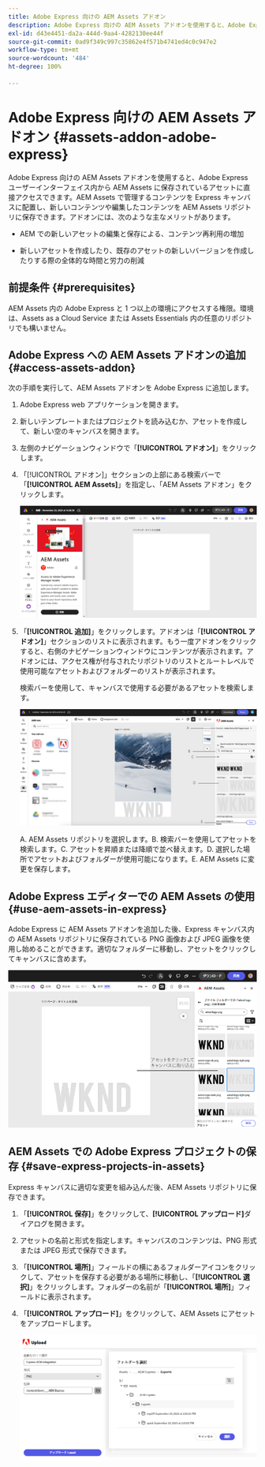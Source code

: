 ```yaml
---
title: Adobe Express 向けの AEM Assets アドオン
description: Adobe Express 向けの AEM Assets アドオンを使用すると、Adobe Express ユーザーインターフェイス内から AEM Assets に保存されているアセットに直接アクセスできます。
exl-id: d43e4451-da2a-444d-9aa4-4282130ee44f
source-git-commit: 0ad9f349c997c35862e4f571b4741ed4c0c947e2
workflow-type: tm+mt
source-wordcount: '484'
ht-degree: 100%

---
```


# Adobe Express 向けの AEM Assets アドオン {#assets-addon-adobe-express}

Adobe Express 向けの AEM Assets アドオンを使用すると、Adobe Express ユーザーインターフェイス内から AEM Assets に保存されているアセットに直接アクセスできます。AEM Assets で管理するコンテンツを Express キャンバスに配置し、新しいコンテンツや編集したコンテンツを AEM Assets リポジトリに保存できます。アドオンには、次のような主なメリットがあります。

* AEM での新しいアセットの編集と保存による、コンテンツ再利用の増加

* 新しいアセットを作成したり、既存のアセットの新しいバージョンを作成したりする際の全体的な時間と労力の削減

## 前提条件 {#prerequisites}

AEM Assets 内の Adobe Express と 1 つ以上の環境にアクセスする権限。環境は、Assets as a Cloud Service または Assets Essentials 内の任意のリポジトリでも構いません。


## Adobe Express への AEM Assets アドオンの追加 {#access-assets-addon}

次の手順を実行して、AEM Assets アドオンを Adobe Express に追加します。

1. Adobe Express web アプリケーションを開きます。

1. 新しいテンプレートまたはプロジェクトを読み込むか、アセットを作成して、新しい空のキャンバスを開きます。

1. 左側のナビゲーションウィンドウで「**[!UICONTROL アドオン]**」をクリックします。

1. 「[!UICONTROL アドオン]」セクションの上部にある検索バーで「**[!UICONTROL AEM Assets]**」を指定し、「AEM Assets アドオン」をクリックします。

   ![AEM Assets アドオン](assets/aem-assets-add-on.png)

1. 「**[!UICONTROL 追加]**」をクリックします。アドオンは「**[!UICONTROL アドオン]**」セクションのリストに表示されます。もう一度アドオンをクリックすると、右側のナビゲーションウィンドウにコンテンツが表示されます。アドオンには、アクセス権が付与されたリポジトリのリストとルートレベルで使用可能なアセットおよびフォルダーのリストが表示されます。

   検索バーを使用して、キャンバスで使用する必要があるアセットを検索します。

   ![AEM Assets アドオンでのアセットの検索](assets/assets-add-on-browse-assets.png)

   A. AEM Assets リポジトリを選択します。B. 検索バーを使用してアセットを検索します。C. アセットを昇順または降順で並べ替えます。D. 選択した場所でアセットおよびフォルダーが使用可能になります。E. AEM Assets に変更を保存します。



## Adobe Express エディターでの AEM Assets の使用 {#use-aem-assets-in-express}

Adobe Express に AEM Assets アドオンを追加した後、Express キャンバス内の AEM Assets リポジトリに保存されている PNG 画像および JPEG 画像を使用し始めることができます。適切なフォルダーに移動し、アセットをクリックしてキャンバスに含めます。

![Assets アドオンからアセットを含める](assets/aem-assets-add-on-include-assets.png)


## AEM Assets での Adobe Express プロジェクトの保存 {#save-express-projects-in-assets}

Express キャンバスに適切な変更を組み込んだ後、AEM Assets リポジトリに保存できます。

1. 「**[!UICONTROL 保存]**」をクリックして、**[!UICONTROL アップロード]**&#x200B;ダイアログを開きます。
1. アセットの名前と形式を指定します。キャンバスのコンテンツは、PNG 形式または JPEG 形式で保存できます。

1. 「**[!UICONTROL 場所]**」フィールドの横にあるフォルダーアイコンをクリックして、アセットを保存する必要がある場所に移動し、「**[!UICONTROL 選択]**」をクリックします。フォルダーの名前が「**[!UICONTROL 場所]**」フィールドに表示されます。

1. 「**[!UICONTROL アップロード]**」をクリックして、AEM Assets にアセットをアップロードします。

   ![AEM でのアセットの保存](assets/aem-assets-add-on-save.png)
